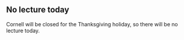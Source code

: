 ## No lecture today
Cornell will be closed for the Thanksgiving holiday, so there will be no lecture today.